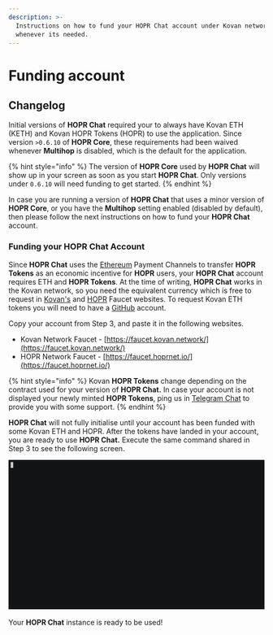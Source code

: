 ```yaml
---
description: >-
  Instructions on how to fund your HOPR Chat account under Kovan network
  whenever its needed.
---
```


# Funding account

## **Changelog**

Initial versions of **HOPR Chat** required your to always have Kovan ETH \(KETH\) and Kovan HOPR Tokens \(HOPR\) to use the application. Since version `>0.6.10` of **HOPR Core**, these requirements had been waived whenever **Multihop** is disabled, which is the default for the application.

{% hint style="info" %}
The version of **HOPR Core** used by **HOPR Chat** will show up in your screen as soon as you start **HOPR Chat**. Only versions under `0.6.10` will need funding to get started.
{% endhint %}

In case you are running a version of **HOPR Chat** that uses a minor version of **HOPR Core**, or you have the **Multihop** setting enabled \(disabled by default\), then please follow the next instructions on how to fund your **HOPR Chat** account.

### Funding your HOPR Chat Account

Since **HOPR Chat** uses the [Ethereum](https://ethereum.org/) Payment Channels to transfer **HOPR Tokens** as an economic incentive for **HOPR** users, your **HOPR Chat** account requires ETH and **HOPR Tokens**. At the time of writing, **HOPR Chat** works in the Kovan network, so you need the equivalent currency which is free to request in [Kovan's](https://faucet.kovan.network/) and [HOPR](https://faucet.hoprnet.io/) Faucet websites. To request Kovan ETH tokens you will need to have a [GitHub](https://github.com/) account.

Copy your account from Step 3, and paste it in the following websites. 

* Kovan Network Faucet - [https://faucet.kovan.network/](https://faucet.kovan.network/)
* HOPR Network Faucet - [https://faucet.hoprnet.io/](https://faucet.hoprnet.io/)

{% hint style="info" %}
Kovan **HOPR Tokens** change depending on the contract used for your version of **HOPR Chat.** In case your account is not displayed your newly minted **HOPR Tokens**, ping us in [Telegram Chat](https://t.me/hoprnet) to provide you with some support.
{% endhint %}

**HOPR Chat** will not fully initialise until your account has been funded with some Kovan ETH and HOPR. After the tokens have landed in your account, you are ready to use **HOPR Chat.** Execute the same command shared in Step 3 to see the following screen.

![HOPR Chat will tell you its balance in Kovan ETH and HOPR tokens](../../.gitbook/assets/running_hopr_chat_w_balance.gif)

Your **HOPR Chat** instance is ready to be used!

